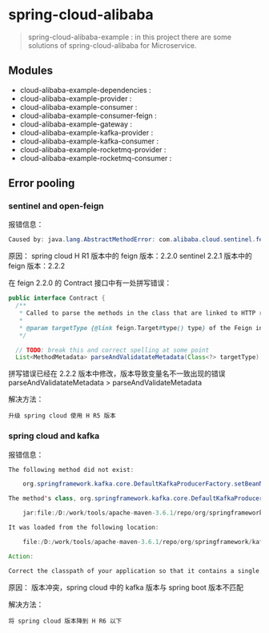 # spring-cloud-alibaba

> spring-cloud-alibaba-example : in this project there are some solutions of spring-cloud-alibaba for Microservice.

## Modules

- cloud-alibaba-example-dependencies : 
- cloud-alibaba-example-provider : 
- cloud-alibaba-example-consumer : 
- cloud-alibaba-example-consumer-feign : 
- cloud-alibaba-example-gateway : 
- cloud-alibaba-example-kafka-provider : 
- cloud-alibaba-example-kafka-consumer : 
- cloud-alibaba-example-rocketmq-provider : 
- cloud-alibaba-example-rocketmq-consumer : 

## Error pooling

### sentinel and open-feign
报错信息：

```java
Caused by: java.lang.AbstractMethodError: com.alibaba.cloud.sentinel.feign.SentinelContractHolder.parseAndValidatateMetadata(Ljava/lang/Class;)Ljava/util/List;
```

原因：
spring cloud H R1 版本中的 feign 版本：2.2.0
sentinel 2.2.1 版本中的 feign 版本：2.2.2

在 feign 2.2.0 的 Contract 接口中有一处拼写错误：
```java
public interface Contract {
  /**
   * Called to parse the methods in the class that are linked to HTTP requests.
   *
   * @param targetType {@link feign.Target#type() type} of the Feign interface.
   */

  // TODO: break this and correct spelling at some point
  List<MethodMetadata> parseAndValidatateMetadata(Class<?> targetType);
```
拼写错误已经在 2.2.2 版本中修改，版本导致变量名不一致出现的错误 parseAndValidatateMetadata > parseAndValidateMetadata

解决方法：
    
    升级 spring cloud 使用 H R5 版本

### spring cloud and kafka

报错信息：
```java
The following method did not exist:

    org.springframework.kafka.core.DefaultKafkaProducerFactory.setBeanName(Ljava/lang/String;)V

The method's class, org.springframework.kafka.core.DefaultKafkaProducerFactory, is available from the following locations:

    jar:file:/D:/work/tools/apache-maven-3.6.1/repo/org/springframework/kafka/spring-kafka/2.3.7.RELEASE/spring-kafka-2.3.7.RELEASE.jar!/org/springframework/kafka/core/DefaultKafkaProducerFactory.class

It was loaded from the following location:

    file:/D:/work/tools/apache-maven-3.6.1/repo/org/springframework/kafka/spring-kafka/2.3.7.RELEASE/spring-kafka-2.3.7.RELEASE.jar

Action:

Correct the classpath of your application so that it contains a single, compatible version of org.springframework.kafka.core.DefaultKafkaProducerFactory
```

原因： 版本冲突，spring cloud 中的 kafka 版本与 spring boot 版本不匹配

解决方法：

    将 spring cloud 版本降到 H R6 以下